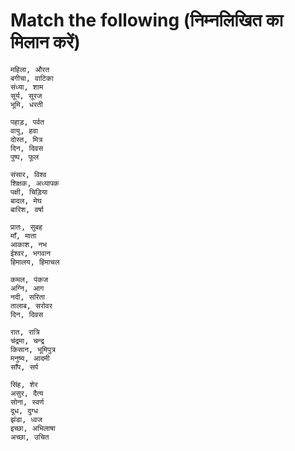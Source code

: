 
# Match the following (निम्नलिखित का मिलान करें)

```
महिला, औरत 
बगीचा, वाटिका
संध्या, शाम
सूर्य, सूरज
भूमि, धरती
```

```
पहाड़, पर्वत
वायु, हवा
दोस्त, मित्र
दिन, दिवस
पुष्प, फूल
```

```
संसार, विश्व
शिक्षक, अध्यापक
पक्षी, चिड़िया 
बादल, मेघ
बारिश, वर्षा
```

```
प्रातः, सुबह 
माँ, माता
आकाश, नभ
ईश्वर, भगवान
हिमालय, हिमाचल
```

```
कमल, पंकज
अग्नि, आग
नदी, सरिता
तालाब, सरोवर
दिन, दिवस
```

```
रात, रात्रि
चंद्रमा, चन्द्र
किसान, भूमिपुत्र
मनुष्य, आदमी
साँप, सर्प
```

```
सिंह, शेर
असुर, दैत्य
सोना, स्वर्ण
दूध, दुग्ध
झंडा, ध्वज
इच्छा, अभिलाषा
अच्छा, उचित
```
 
